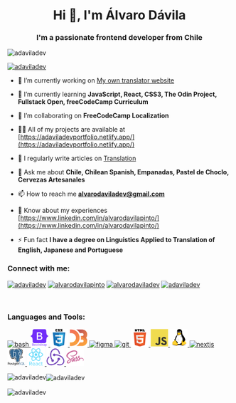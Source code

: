 <h1 align="center">Hi 👋, I'm Álvaro Dávila</h1>
<h3 align="center">I'm a passionate frontend developer from Chile</h3>

<p align="left"> <img src="https://komarev.com/ghpvc/?username=adaviladev&label=Profile%20views&color=0e75b6&style=flat" alt="adaviladev" /> </p>

<p align="left"> <a href="https://github.com/ryo-ma/github-profile-trophy"><img src="https://github-profile-trophy.vercel.app/?username=adaviladev&theme=onedark" alt="adaviladev" /></a> </p>

- 🔭 I’m currently working on [My own translator website](https://adaviladev.github.io/adavilatr/)

- 🌱 I’m currently learning **JavaScript, React, CSS3, The Odin Project, Fullstack Open, freeCodeCamp Curriculum**

- 👯 I’m collaborating on **FreeCodeCamp Localization**

- 👨‍💻 All of my projects are available at [https://adaviladevportfolio.netlify.app/](https://adaviladevportfolio.netlify.app/)

- 📝 I regularly write articles on [Translation](Translation)

- 💬 Ask me about **Chile, Chilean Spanish, Empanadas, Pastel de Choclo, Cervezas Artesanales**

- 📫 How to reach me **alvarodaviladev@gmail.com**

- 📄 Know about my experiences [https://www.linkedin.com/in/alvarodavilapinto/](https://www.linkedin.com/in/alvarodavilapinto/)

- ⚡ Fun fact **I have a degree on Linguistics Applied to Translation of English, Japanese and Portuguese**

<h3 align="left">Connect with me:</h3>
<p align="left">
<a href="https://dev.to/adaviladev" target="blank"><img align="center" src="https://raw.githubusercontent.com/rahuldkjain/github-profile-readme-generator/master/src/images/icons/Social/devto.svg" alt="adaviladev" height="30" width="40" /></a>
<a href="https://linkedin.com/in/alvarodavilapinto" target="blank"><img align="center" src="https://raw.githubusercontent.com/rahuldkjain/github-profile-readme-generator/master/src/images/icons/Social/linked-in-alt.svg" alt="alvarodavilapinto" height="30" width="40" /></a>
<a href="https://www.hackerrank.com/alvarodaviladev" target="blank"><img align="center" src="https://raw.githubusercontent.com/rahuldkjain/github-profile-readme-generator/master/src/images/icons/Social/hackerrank.svg" alt="alvarodaviladev" height="30" width="40" /></a>
<a href="https://www.leetcode.com/adaviladev" target="blank"><img align="center" src="https://raw.githubusercontent.com/rahuldkjain/github-profile-readme-generator/master/src/images/icons/Social/leet-code.svg" alt="adaviladev" height="30" width="40" /></a>
</p>

<br>

<h3 align="left">Languages and Tools:</h3>
<p align="left"> <a href="https://www.gnu.org/software/bash/" target="_blank" rel="noreferrer"> <img src="https://www.vectorlogo.zone/logos/gnu_bash/gnu_bash-icon.svg" alt="bash" width="40" height="40"/> </a> <a href="https://getbootstrap.com" target="_blank" rel="noreferrer"> <img src="https://raw.githubusercontent.com/devicons/devicon/master/icons/bootstrap/bootstrap-plain-wordmark.svg" alt="bootstrap" width="40" height="40"/> </a> <a href="https://www.w3schools.com/css/" target="_blank" rel="noreferrer"> <img src="https://raw.githubusercontent.com/devicons/devicon/master/icons/css3/css3-original-wordmark.svg" alt="css3" width="40" height="40"/> </a> <a href="https://d3js.org/" target="_blank" rel="noreferrer"> <img src="https://raw.githubusercontent.com/devicons/devicon/master/icons/d3js/d3js-original.svg" alt="d3js" width="40" height="40"/> </a> <a href="https://www.figma.com/" target="_blank" rel="noreferrer"> <img src="https://www.vectorlogo.zone/logos/figma/figma-icon.svg" alt="figma" width="40" height="40"/> </a> <a href="https://git-scm.com/" target="_blank" rel="noreferrer"> <img src="https://www.vectorlogo.zone/logos/git-scm/git-scm-icon.svg" alt="git" width="40" height="40"/> </a> <a href="https://www.w3.org/html/" target="_blank" rel="noreferrer"> <img src="https://raw.githubusercontent.com/devicons/devicon/master/icons/html5/html5-original-wordmark.svg" alt="html5" width="40" height="40"/> </a> <a href="https://developer.mozilla.org/en-US/docs/Web/JavaScript" target="_blank" rel="noreferrer"> <img src="https://raw.githubusercontent.com/devicons/devicon/master/icons/javascript/javascript-original.svg" alt="javascript" width="40" height="40"/> </a> <a href="https://www.linux.org/" target="_blank" rel="noreferrer"> <img src="https://raw.githubusercontent.com/devicons/devicon/master/icons/linux/linux-original.svg" alt="linux" width="40" height="40"/> </a> <a href="https://nextjs.org/" target="_blank" rel="noreferrer"> <img src="https://cdn.worldvectorlogo.com/logos/nextjs-2.svg" alt="nextjs" width="40" height="40"/> </a> <a href="https://www.postgresql.org" target="_blank" rel="noreferrer"> <img src="https://raw.githubusercontent.com/devicons/devicon/master/icons/postgresql/postgresql-original-wordmark.svg" alt="postgresql" width="40" height="40"/> </a> <a href="https://reactjs.org/" target="_blank" rel="noreferrer"> <img src="https://raw.githubusercontent.com/devicons/devicon/master/icons/react/react-original-wordmark.svg" alt="react" width="40" height="40"/> </a> <a href="https://redux.js.org" target="_blank" rel="noreferrer"> <img src="https://raw.githubusercontent.com/devicons/devicon/master/icons/redux/redux-original.svg" alt="redux" width="40" height="40"/> </a> <a href="https://sass-lang.com" target="_blank" rel="noreferrer"> <img src="https://raw.githubusercontent.com/devicons/devicon/master/icons/sass/sass-original.svg" alt="sass" width="40" height="40"/> </a> </p>

<p><img align="left" src="https://github-readme-stats.vercel.app/api/top-langs?username=adaviladev&show_icons=true&locale=en&layout=compact" alt="adaviladev" /></p>

<p><img align="center" src="https://github-readme-stats.vercel.app/api?username=adaviladev&show_icons=true&locale=en" alt="adaviladev" /></p>

<p><img align="center" src="https://github-readme-streak-stats.herokuapp.com/?user=adaviladev&" alt="adaviladev" /></p>
